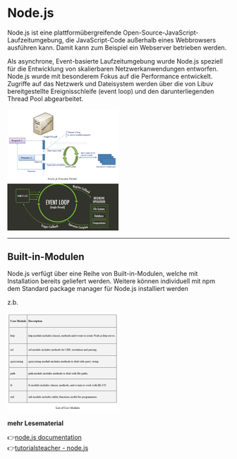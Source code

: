 # Node.js

Node.js ist eine plattformübergreifende Open-Source-JavaScript-Laufzeitumgebung, die JavaScript-Code außerhalb eines Webbrowsers ausführen kann. Damit kann zum Beispiel ein Webserver betrieben werden.

Als asynchrone, Event-basierte Laufzeitumgebung wurde Node.js speziell für die Entwicklung von skalierbaren Netzwerkanwendungen entworfen.
Node.js wurde mit besonderem Fokus auf die Performance entwickelt. Zugriffe auf das Netzwerk und Dateisystem werden über die von Libuv bereitgestellte Ereignisschleife (event loop) und den darunterliegenden Thread Pool abgearbeitet. 

<img src="node.png" alt="node" width="50%">
<img src="event-loop.jpg" alt="event-loop" width="50%">

---
## Built-in-Modulen

Node.js verfügt über eine Reihe von Built-in-Modulen, welche mit Installation bereits geliefert werden. Weitere können individuell mit npm dem Standard package manager für Node.js installiert werden

z.b.

<img src="core-modules.jpg" alt="core-modules" width="50%">


**mehr Lesematerial**

:point_right:[node.js documentation](https://nodejs.dev/learn/nodejs-accept-arguments-from-the-command-line)\
:point_right:[tutorialsteacher - node.js](https://www.tutorialsteacher.com/nodejs)

